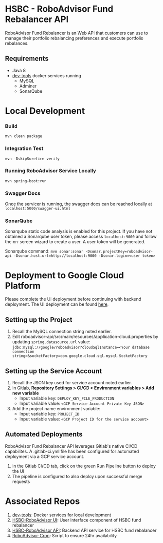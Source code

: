 # HSBC - RoboAdvisor Fund Rebalancer API
RoboAdvisor Fund Rebalancer is an Web API that customers can use to manage their portfolio rebalancing preferences and execute portfolio rebalances.

## Requirements
- Java 8
- [dev-tools](https://gitlab.com/cpsc319-2018w2/hsbc/formation/dev-tools) docker services running
    - MySQL
    - Adminer
    - SonarQube

# Local Development
### Build
`mvn clean package`

### Integration Test
`mvn -DskipSurefire verify`

### Running RoboAdvisor Service Locally
`mvn spring-boot:run`

### Swagger Docs
Once the servicer is running, the swagger docs can be reached locally at `localhost:5000/swagger-ui.html`

### SonarQube
Sonarqube static code analysis is enabled for this project.
If you have not obtained a Sonarqube user token, please access `localhost:9000` and follow the on-screen wizard to create a user. A user token will be generated.

Sonarqube command: `mvn sonar:sonar -Dsonar.projectKey=roboadvisor-api -Dsonar.host.url=http://localhost:9000 -Dsonar.login=<user token>`

# Deployment to Google Cloud Platform
Please complete the UI deployment before continuing with backend deployment. The UI deployment can be found [here](https://gitlab.com/cpsc319-2018w2/hsbc/formation/roboadvisor-ui).
## Setting up the Project
1. Recall the MySQL connection string noted earlier.
2. Edit roboadvisor-api/src/main/resources/application-cloud.properties by updating `spring.datasource.url` value:
    `jdbc:mysql://google/roboadvisor?cloudSqlInstance=<Your database connection string>&socketFactory=com.google.cloud.sql.mysql.SocketFactory`

## Setting up the Service Account
1. Recall the JSON key used for service account noted earlier.
2. In Gitlab, **Repository Settings > CI/CD > Environment variables > Add new variable**  
    - Input variable key: `DEPLOY_KEY_FILE_PRODUCTION`
    - Input variable value: `<GCP Service Account Private Key JSON>`
3. Add the project name environment variable:
    - Input variable key: `PROJECT_ID`
    - Input variable value: `<GCP Project ID for the service account>`

## Automated Deployments
RoboAdvisor Fund Rebalancer API leverages Gitlab's native CI/CD capabilites. A .gitlab-ci.yml file has been configured for automated deployment via a GCP service account. 
1. In the Gitlab CI/CD tab, click on the green Run Pipeline button to deploy the UI
2. The pipeline is configured to also deploy upon successful merge requests


# Associated Repos
1. [dev-tools](https://gitlab.com/cpsc319-2018w2/hsbc/formation/dev-tools): Docker services for local development
2. [HSBC-RoboAdvisor UI](https://gitlab.com/cpsc319-2018w2/hsbc/formation/roboadvisor-ui): User Interface component of HSBC fund rebalancer
3. [HSBC-RoboAdvisor API](https://gitlab.com/cpsc319-2018w2/hsbc/formation/roboadvisor-api): Backend API service for HSBC fund rebalancer
3. [RoboAdvisor-Cron](https://gitlab.com/cpsc319-2018w2/hsbc/formation/roboadvisor-cron): Script to ensure 24hr availability
